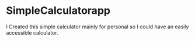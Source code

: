 # SimpleCalculatorapp
I Created this simple calculator mainly for personal so I could have an easily accessible calculator.
